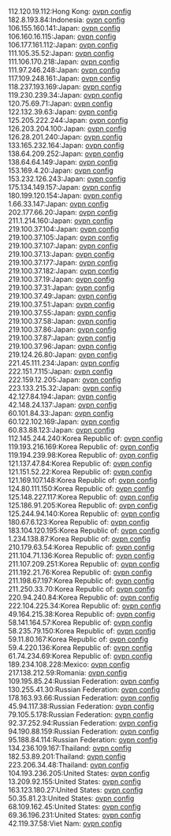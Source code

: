 112.120.19.112:Hong Kong: [ovpn config](vpn/112_120_19_112.ovpn)  
182.8.193.84:Indonesia: [ovpn config](vpn/182_8_193_84.ovpn)  
106.155.160.141:Japan: [ovpn config](vpn/106_155_160_141.ovpn)  
106.160.16.115:Japan: [ovpn config](vpn/106_160_16_115.ovpn)  
106.177.161.112:Japan: [ovpn config](vpn/106_177_161_112.ovpn)  
111.105.35.52:Japan: [ovpn config](vpn/111_105_35_52.ovpn)  
111.106.170.218:Japan: [ovpn config](vpn/111_106_170_218.ovpn)  
111.97.246.248:Japan: [ovpn config](vpn/111_97_246_248.ovpn)  
117.109.248.161:Japan: [ovpn config](vpn/117_109_248_161.ovpn)  
118.237.193.169:Japan: [ovpn config](vpn/118_237_193_169.ovpn)  
119.230.239.34:Japan: [ovpn config](vpn/119_230_239_34.ovpn)  
120.75.69.71:Japan: [ovpn config](vpn/120_75_69_71.ovpn)  
122.132.39.63:Japan: [ovpn config](vpn/122_132_39_63.ovpn)  
125.205.222.244:Japan: [ovpn config](vpn/125_205_222_244.ovpn)  
126.203.204.100:Japan: [ovpn config](vpn/126_203_204_100.ovpn)  
126.28.201.240:Japan: [ovpn config](vpn/126_28_201_240.ovpn)  
133.165.232.164:Japan: [ovpn config](vpn/133_165_232_164.ovpn)  
138.64.209.252:Japan: [ovpn config](vpn/138_64_209_252.ovpn)  
138.64.64.149:Japan: [ovpn config](vpn/138_64_64_149.ovpn)  
153.169.4.20:Japan: [ovpn config](vpn/153_169_4_20.ovpn)  
153.232.126.243:Japan: [ovpn config](vpn/153_232_126_243.ovpn)  
175.134.149.157:Japan: [ovpn config](vpn/175_134_149_157.ovpn)  
180.199.120.154:Japan: [ovpn config](vpn/180_199_120_154.ovpn)  
1.66.33.147:Japan: [ovpn config](vpn/1_66_33_147.ovpn)  
202.177.66.20:Japan: [ovpn config](vpn/202_177_66_20.ovpn)  
211.1.214.160:Japan: [ovpn config](vpn/211_1_214_160.ovpn)  
219.100.37.104:Japan: [ovpn config](vpn/219_100_37_104.ovpn)  
219.100.37.105:Japan: [ovpn config](vpn/219_100_37_105.ovpn)  
219.100.37.107:Japan: [ovpn config](vpn/219_100_37_107.ovpn)  
219.100.37.13:Japan: [ovpn config](vpn/219_100_37_13.ovpn)  
219.100.37.177:Japan: [ovpn config](vpn/219_100_37_177.ovpn)  
219.100.37.182:Japan: [ovpn config](vpn/219_100_37_182.ovpn)  
219.100.37.19:Japan: [ovpn config](vpn/219_100_37_19.ovpn)  
219.100.37.31:Japan: [ovpn config](vpn/219_100_37_31.ovpn)  
219.100.37.49:Japan: [ovpn config](vpn/219_100_37_49.ovpn)  
219.100.37.51:Japan: [ovpn config](vpn/219_100_37_51.ovpn)  
219.100.37.55:Japan: [ovpn config](vpn/219_100_37_55.ovpn)  
219.100.37.58:Japan: [ovpn config](vpn/219_100_37_58.ovpn)  
219.100.37.86:Japan: [ovpn config](vpn/219_100_37_86.ovpn)  
219.100.37.87:Japan: [ovpn config](vpn/219_100_37_87.ovpn)  
219.100.37.96:Japan: [ovpn config](vpn/219_100_37_96.ovpn)  
219.124.26.80:Japan: [ovpn config](vpn/219_124_26_80.ovpn)  
221.45.111.234:Japan: [ovpn config](vpn/221_45_111_234.ovpn)  
222.151.7.115:Japan: [ovpn config](vpn/222_151_7_115.ovpn)  
222.159.12.205:Japan: [ovpn config](vpn/222_159_12_205.ovpn)  
223.133.215.32:Japan: [ovpn config](vpn/223_133_215_32.ovpn)  
42.127.84.194:Japan: [ovpn config](vpn/42_127_84_194.ovpn)  
42.148.24.137:Japan: [ovpn config](vpn/42_148_24_137.ovpn)  
60.101.84.33:Japan: [ovpn config](vpn/60_101_84_33.ovpn)  
60.122.102.169:Japan: [ovpn config](vpn/60_122_102_169.ovpn)  
60.83.88.123:Japan: [ovpn config](vpn/60_83_88_123.ovpn)  
112.145.244.240:Korea Republic of: [ovpn config](vpn/112_145_244_240.ovpn)  
119.193.216.169:Korea Republic of: [ovpn config](vpn/119_193_216_169.ovpn)  
119.194.239.98:Korea Republic of: [ovpn config](vpn/119_194_239_98.ovpn)  
121.137.47.84:Korea Republic of: [ovpn config](vpn/121_137_47_84.ovpn)  
121.151.52.22:Korea Republic of: [ovpn config](vpn/121_151_52_22.ovpn)  
121.169.107.148:Korea Republic of: [ovpn config](vpn/121_169_107_148.ovpn)  
124.80.111.150:Korea Republic of: [ovpn config](vpn/124_80_111_150.ovpn)  
125.148.227.117:Korea Republic of: [ovpn config](vpn/125_148_227_117.ovpn)  
125.186.91.205:Korea Republic of: [ovpn config](vpn/125_186_91_205.ovpn)  
125.244.94.140:Korea Republic of: [ovpn config](vpn/125_244_94_140.ovpn)  
180.67.6.123:Korea Republic of: [ovpn config](vpn/180_67_6_123.ovpn)  
183.104.120.195:Korea Republic of: [ovpn config](vpn/183_104_120_195.ovpn)  
1.234.138.87:Korea Republic of: [ovpn config](vpn/1_234_138_87.ovpn)  
210.179.63.54:Korea Republic of: [ovpn config](vpn/210_179_63_54.ovpn)  
211.104.71.136:Korea Republic of: [ovpn config](vpn/211_104_71_136.ovpn)  
211.107.209.251:Korea Republic of: [ovpn config](vpn/211_107_209_251.ovpn)  
211.192.21.76:Korea Republic of: [ovpn config](vpn/211_192_21_76.ovpn)  
211.198.67.197:Korea Republic of: [ovpn config](vpn/211_198_67_197.ovpn)  
211.250.33.70:Korea Republic of: [ovpn config](vpn/211_250_33_70.ovpn)  
220.94.240.84:Korea Republic of: [ovpn config](vpn/220_94_240_84.ovpn)  
222.104.225.34:Korea Republic of: [ovpn config](vpn/222_104_225_34.ovpn)  
49.164.215.38:Korea Republic of: [ovpn config](vpn/49_164_215_38.ovpn)  
58.141.164.57:Korea Republic of: [ovpn config](vpn/58_141_164_57.ovpn)  
58.235.79.150:Korea Republic of: [ovpn config](vpn/58_235_79_150.ovpn)  
59.11.80.167:Korea Republic of: [ovpn config](vpn/59_11_80_167.ovpn)  
59.4.220.136:Korea Republic of: [ovpn config](vpn/59_4_220_136.ovpn)  
61.74.234.69:Korea Republic of: [ovpn config](vpn/61_74_234_69.ovpn)  
189.234.108.228:Mexico: [ovpn config](vpn/189_234_108_228.ovpn)  
217.138.212.59:Romania: [ovpn config](vpn/217_138_212_59.ovpn)  
109.195.85.24:Russian Federation: [ovpn config](vpn/109_195_85_24.ovpn)  
130.255.41.30:Russian Federation: [ovpn config](vpn/130_255_41_30.ovpn)  
178.163.93.66:Russian Federation: [ovpn config](vpn/178_163_93_66.ovpn)  
45.94.117.38:Russian Federation: [ovpn config](vpn/45_94_117_38.ovpn)  
79.105.5.178:Russian Federation: [ovpn config](vpn/79_105_5_178.ovpn)  
92.37.252.94:Russian Federation: [ovpn config](vpn/92_37_252_94.ovpn)  
94.190.88.159:Russian Federation: [ovpn config](vpn/94_190_88_159.ovpn)  
95.188.84.114:Russian Federation: [ovpn config](vpn/95_188_84_114.ovpn)  
134.236.109.167:Thailand: [ovpn config](vpn/134_236_109_167.ovpn)  
182.53.89.201:Thailand: [ovpn config](vpn/182_53_89_201.ovpn)  
223.206.34.48:Thailand: [ovpn config](vpn/223_206_34_48.ovpn)  
104.193.236.205:United States: [ovpn config](vpn/104_193_236_205.ovpn)  
13.209.92.155:United States: [ovpn config](vpn/13_209_92_155.ovpn)  
163.123.180.27:United States: [ovpn config](vpn/163_123_180_27.ovpn)  
50.35.81.23:United States: [ovpn config](vpn/50_35_81_23.ovpn)  
68.109.162.45:United States: [ovpn config](vpn/68_109_162_45.ovpn)  
69.36.196.231:United States: [ovpn config](vpn/69_36_196_231.ovpn)  
42.119.37.58:Viet Nam: [ovpn config](vpn/42_119_37_58.ovpn)  
